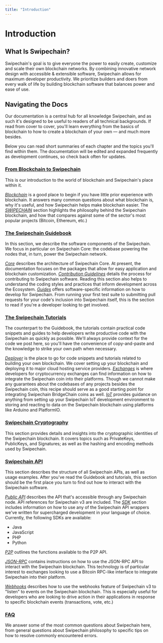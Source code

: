 ```yaml
---
title: "Introduction"
---
```


# Introduction

## What Is Swipechain?

Swipechain's goal is to give everyone the power to easily create, customize and scale their own blockchain networks. By combining innovative network design with accessible & extensible software, Swipechain allows for maximum developer productivity. We prioritize builders and doers from every walk of life by building blockchain software that balances power and ease of use.

## Navigating the Docs

Our documentation is a central hub for all knowledge Swipechain, and as such it's designed to be useful to readers of all technical backgrounds. If read from cover to cover, you'll learn everything from the basics of blockchain to how to create a blockchain of your own — and much more besides.

Below you can read short summaries of each chapter and the topics you'll find within them. The documentation will be edited and expanded frequently as development continues, so check back often for updates.

### [From Blockchain to Swipechain](/introduction/)

This is our introduction to the world of blockchain and Swipechain's place within it.

[_Blockchain_](/introduction/blockchain/) is a good place to begin if you have little prior experience with blockchain. It answers many common questions about what blockchain is, why it's useful, and how Swipechain helps make blockchain easier.
The [_SWIPECHAIN_](/introduction/swipechain/) section highlights the philosophy behind the Swipechain blockchain, and how that compares against some of the sector's most popular projects (Bitcoin, Ethereum, etc.)

### [The Swipechain Guidebook](/guidebook/)

In this section, we describe the software components of the Swipechain. We focus in particular on Swipechain Core: the codebase powering the nodes that, in turn, power the Swipechain network.

[_Core_](/guidebook/core/) describes the architecture of Swipechain Core. At present, the documentation focuses on the packages that allow for easy application and blockchain customization.
[_Contribution Guidelines_](/guidebook/contribution-guidelines/) details the process for contributing to Swipechain software. Reading this section also helps to understand the coding styles and practices that inform development across the Ecosystem.
[_Guides_](/guidebook/guides/) offers software-specific information on how to develop for Swipechain. From running your first test suite to submitting pull requests for your code's inclusion into Swipechain itself, this is the section to read if you're a developer looking to get involved.

### [The Swipechain Tutorials](/tutorials/)

The counterpart to the Guidebook, the tutorials contain practical code snippets and guides to help developers write productive code with the Swipechain as quickly as possible. We'll always provide context for the code we post here, so you'll have the convenience of copy-and-paste and the knowledge to strike your own path when necessary.

[_Deployer_](/tutorials/deployer/) is the place to go for code snippets and tutorials related to building your own blockchain. We cover setting up your blockchain and deploying it to major cloud hosting service providers.
[_Exchanges_](/exchanges/) is where developers for cryptocurrency exchanges can find information on how to integrate the Swipechain coin into their platforms. Though we cannot make any guarantees about the codebases of any projects besides the Swipechain coin, this recipe should serve as a good starting point for integrating Swipechain BridgeChain coins as well.
[_IoT_](/tutorials/iot/) provides guidance on anything from setting up your Swipechain IoT development environment to storing and reacting to data on the Swipechain blockchain using platforms like Arduino and PlatformIO.

### [Swipechain Cryptography](/cryptography/)

This section provides details and insights into the cryptographic identities of the Swipechain blockchain. It covers topics such as PrivateKeys, PublicKeys, and Signatures; as well as the hashing and encoding methods used by Swipechain.


### [Swipechain API](/api/)

This section describes the structure of all Swipechain APIs, as well as usage examples. After you've read the Guidebook and tutorials, this section should be the first place you turn to find out how to interact with the Swipechain software.

[_Public API_](/api/public/) describes the API that's accessible through any Swipechain node. API references for Swipechain v3 are included.
The [_SDK_](/sdk/) section includes information on how to use any of the Swipechain API wrappers we've written for supercharged development in your language of choice. Currently, the following SDKs are available:

- Java
- JavaScript
- PHP
- Python


[_P2P_](/api/p2p/) outlines the functions available to the P2P API.

[_JSON-RPC_](/api/json-rpc/) contains instructions on how to use the JSON-RPC API to interact with the Swipechain blockchain. This technology is of particular interest to exchanges looking to use a Bitcoin RPC-like interface to integrate Swipechain into their platform.

[_Webhooks_](/api/webhooks/) describes how to use the webhooks feature of Swipechain v3 to "listen" to events on the Swipechain blockchain. This is especially useful for developers who are looking to drive action in their applications in response to specific blockchain events (transactions, vote, etc.)

### [FAQ](/faq/)

We answer some of the most common questions about Swipechain here, from general questions about Swipechain philosophy to specific tips on how to resolve commonly encountered errors.
